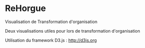 ReHorgue
========

Visualisation de Transformation d'organisation

Deux visualisations utiles pour lors de transformation d'organisation

Utilisation du framework D3.js :  http://d3js.org


